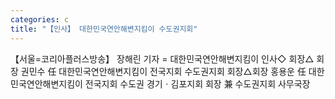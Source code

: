 ```yaml
---
categories: c
title: "【인사】 대한민국연안해변지킴이 수도권지회"
---
```

【서울=코리아플러스방송】 장해린 기자 = 대한민국연안해변지킴이 인사◇ 회장△ 회장 권민수 任 대한민국연안해변지킴이 전국지회 수도권지회 회장△회장 홍용운 任 대한민국연안해변지킴이 전국지회 수도권 경기ㆍ김포지회 회장 兼 수도권지회 사무국장